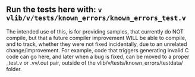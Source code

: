 ## Run the tests here with: `v vlib/v/tests/known_errors/known_errors_test.v`

The intended use of this, is for providing samples, that currently do NOT compile,
but that a future compiler improvement WILL be able to compile, and to track,
whether they were not fixed incidentally, due to an unrelated change/improvement.
For example, code that triggers generating invalid C code can go here,
and later when a bug is fixed, can be moved to a proper _test.v or .vv/.out pair, 
outside of the vlib/v/tests/known_errors/testdata/ folder.
